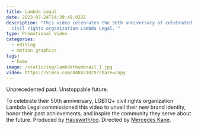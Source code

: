 ```yaml
---
title: Lambda Legal
date: 2023-07-24T14:39:49.022Z
description: "This video celebrates the 50th anniversary of celebrated LGBTQ+
  civil rights organization Lambda Legal. "
type: Promotional Video
categories:
  - editing
  - motion graphics
tags:
  - home
image: /static/img/lambdathumbnail_1.jpg
video: https://vimeo.com/848021029?share=copy
---
```

Unprecedented past. Unstoppable future. 

To celebrate their 50th anniversary, LGBTQ+ civil rights organization Lambda Legal commissioned this video to unveil their new brand identity, honor their past achievements, and inspire the community they serve about the future. Produced by [Hauswirth/co](https://www.hauswirth.co). Directed by [Mercedes Kane](https://www.daisymayfilms.com).